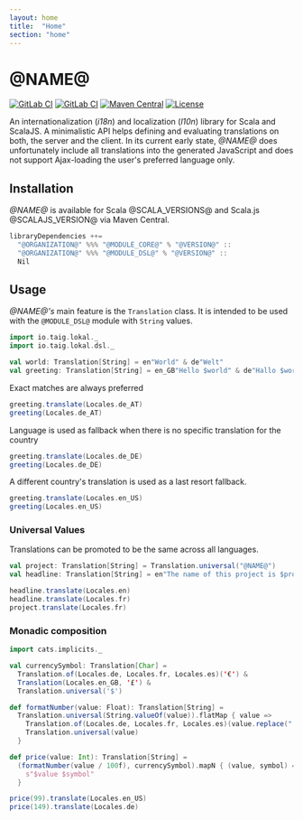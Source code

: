 ```yaml
---
layout: home
title:  "Home"
section: "home"
---
```


# @NAME@

[![GitLab CI](https://gitlab.com/taig-github/lokal/badges/master/build.svg?style=flat-square)](https://gitlab.com/taig-github/lokal/pipelines)
[![GitLab CI](https://gitlab.com/taig-github/lokal/badges/master/coverage.svg?style=flat-square)](https://lokal.taig.io/coverage)
[![Maven Central](https://img.shields.io/maven-central/v/io.taig/lokal-core_2.13.svg?style=flat-square)](https://search.maven.org/search?q=g:io.taig%20AND%20a:lokal-*)
[![License](https://img.shields.io/github/license/taig/lokal?style=flat-square)](LICENSE)

An internationalization (_i18n_) and localization (_l10n_) library for Scala and ScalaJS. A minimalistic API helps defining and evaluating translations on both, the server and the client. In its current early state, _@NAME@_ does unfortunately include all translations into the generated JavaScript and does not support Ajax-loading the user's preferred language only.

## Installation

_@NAME@_ is available for Scala @SCALA_VERSIONS@ and Scala.js @SCALAJS_VERSION@ via Maven Central.


```scala
libraryDependencies ++=
  "@ORGANIZATION@" %%% "@MODULE_CORE@" % "@VERSION@" ::
  "@ORGANIZATION@" %%% "@MODULE_DSL@" % "@VERSION@" ::
  Nil
```

## Usage

_@NAME@'s_ main feature is the `Translation` class. It is intended to be used with the `@MODULE_DSL@` module with `String` values.

```scala mdoc:silent
import io.taig.lokal._
import io.taig.lokal.dsl._

val world: Translation[String] = en"World" & de"Welt"
val greeting: Translation[String] = en_GB"Hello $world" & de"Hallo $world" & de_AT"Grüß Gott $world"
```

Exact matches are always preferred

```scala mdoc
greeting.translate(Locales.de_AT)
greeting(Locales.de_AT)
```

Language is used as fallback when there is no specific translation for the country

```scala mdoc
greeting.translate(Locales.de_DE)
greeting(Locales.de_DE)
```

A different country's translation is used as a last resort fallback.

```scala mdoc
greeting.translate(Locales.en_US)
greeting(Locales.en_US)
```

### Universal Values

Translations can be promoted to be the same across all languages.

```scala mdoc:silent
val project: Translation[String] = Translation.universal("@NAME@")
val headline: Translation[String] = en"The name of this project is $project"
```

```scala mdoc
headline.translate(Locales.en)
headline.translate(Locales.fr)
project.translate(Locales.fr)
```

### Monadic composition

```scala mdoc:silent
import cats.implicits._

val currencySymbol: Translation[Char] =
  Translation.of(Locales.de, Locales.fr, Locales.es)('€') &
  Translation(Locales.en_GB, '£') &
  Translation.universal('$')

def formatNumber(value: Float): Translation[String] =
  Translation.universal(String.valueOf(value)).flatMap { value =>
    Translation.of(Locales.de, Locales.fr, Locales.es)(value.replace(".", ",")) &
    Translation.universal(value)
  }

def price(value: Int): Translation[String] =
  (formatNumber(value / 100f), currencySymbol).mapN { (value, symbol) =>
    s"$value $symbol"
  }
```

```scala mdoc
price(99).translate(Locales.en_US)
price(149).translate(Locales.de)
```